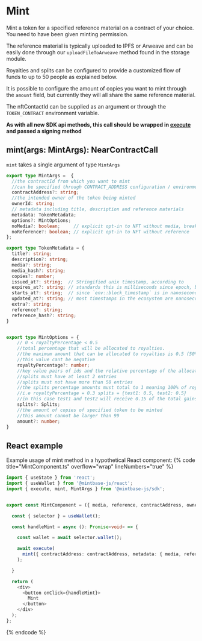 
# Mint

Mint a token for a specified reference material on a contract of your choice. You need to have been given minting permission.

The reference material is typically uploaded to IPFS or Arweave and can be easily done through our `uploadFileToArweave` method found in the storage module.

Royalties and splits can be configured to provide a customized flow of funds to up to 50 people as explained below.

It is possible to configure the amount of copies you want to mint through the `amount` field, but currently they will all share the same reference material.

The nftContactId can be supplied as an argument or through the `TOKEN_CONTRACT` environment variable.

**As with all new SDK api methods, this call should be wrapped in [execute](../#execute) and passed a signing method**

## mint(args: MintArgs): NearContractCall

`mint` takes a single argument of type `MintArgs`

```typescript
export type MintArgs =  {
  //the contractId from which you want to mint
  //can be specified through CONTRACT_ADDRESS configuration / environment variables
  contractAddress?: string;
  //the intended owner of the token being minted
  ownerId: string;
  // metadata including title, description and reference materials
  metadata: TokenMetadata;
  options?: MintOptions;
  noMedia?: boolean;     // explicit opt-in to NFT without media, breaks wallets
  noReference?: boolean; // explicit opt-in to NFT without reference
};

export type TokenMetadata = {
  title?: string;
  description?: string;
  media?: string;
  media_hash?: string;
  copies?: number;
  issued_at?: string;  // Stringified unix timestamp, according to
  expires_at?: string; // standards this is milliseconds since epoch, but
  starts_at?: string;  // since `env::block_timestamp` is in nanoseconds
  updated_at?: string; // most timestamps in the ecosystem are nanoseconds
  extra?: string;
  reference?: string;
  reference_hash?: string;
}


export type MintOptions = {
    // 0 < royaltyPercentage < 0.5
    //total percentage that will be allocated to royalties.
    //the maximum amount that can be allocated to royalties is 0.5 (50%)
    //this value cant be negative
    royaltyPercentage?: number;
    //key value pairs of ids and the relative percentage of the allocated royalties amount
    //splits must have at least 2 entries
    //splits must not have more than 50 entries
    //the splits percentage amounts must total to 1 meaning 100% of royaltyPercentage
    //i.e royaltyPercentage = 0.3 splits = {test1: 0.5, test2: 0.5}
    //in this case test1 and test2 will receive 0.15 of the total gains (0.5*0.3)
    splits?: Splits;
    //the amount of copies of specified token to be minted
    //this amount cannot be larger than 99
    amount?: number;
}
```

## React example

Example usage of mint method in a hypothetical React component:
{% code title="MintComponent.ts" overflow="wrap" lineNumbers="true" %}

```typescript
import { useState } from 'react';
import { useWallet } from '@mintbase-js/react';
import { execute, mint, MintArgs } from '@mintbase-js/sdk';


export const MintComponent = ({ media, reference, contractAddress, owner }: MintArgs): JSX.Element => {

  const { selector } = useWallet();

  const handleMint = async (): Promise<void> => {

    const wallet = await selector.wallet();

    await execute(
      mint({ contractAddress: contractAddress, metadata: { media, reference }, ownerId: owner })
    );

  }

  return (
    <div>
      <button onClick={handleMint}>
        Mint
      </button>
    </div>
  );
};
```
{% endcode %}